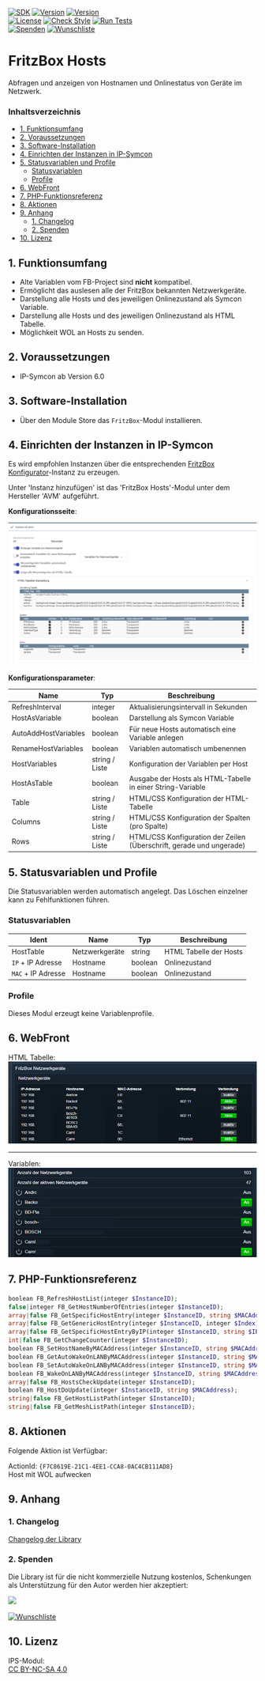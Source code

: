 [![SDK](https://img.shields.io/badge/Symcon-PHPModul-red.svg)](https://www.symcon.de/service/dokumentation/entwicklerbereich/sdk-tools/sdk-php/)
[![Version](https://img.shields.io/badge/Modul%20version-0.80-blue.svg)]()
[![Version](https://img.shields.io/badge/Symcon%20Version-6.0%20%3E-green.svg)](https://community.symcon.de/t/ip-symcon-6-0-testing/44478)  
[![License](https://img.shields.io/badge/License-CC%20BY--NC--SA%204.0-green.svg)](https://creativecommons.org/licenses/by-nc-sa/4.0/)
[![Check Style](https://github.com/Nall-chan/FritzBox/workflows/Check%20Style/badge.svg)](https://github.com/Nall-chan/FritzBox/actions) [![Run Tests](https://github.com/Nall-chan/FritzBox/workflows/Run%20Tests/badge.svg)](https://github.com/Nall-chan/FritzBox/actions)  
[![Spenden](https://www.paypalobjects.com/de_DE/DE/i/btn/btn_donate_SM.gif)](#2-spenden)
[![Wunschliste](https://img.shields.io/badge/Wunschliste-Amazon-ff69fb.svg)](#2-spenden)  

# FritzBox Hosts <!-- omit in toc -->
Abfragen und anzeigen von Hostnamen und Onlinestatus von Geräte im Netzwerk.  

### Inhaltsverzeichnis <!-- omit in toc -->

- [1. Funktionsumfang](#1-funktionsumfang)
- [2. Voraussetzungen](#2-voraussetzungen)
- [3. Software-Installation](#3-software-installation)
- [4. Einrichten der Instanzen in IP-Symcon](#4-einrichten-der-instanzen-in-ip-symcon)
- [5. Statusvariablen und Profile](#5-statusvariablen-und-profile)
  - [Statusvariablen](#statusvariablen)
  - [Profile](#profile)
- [6. WebFront](#6-webfront)
- [7. PHP-Funktionsreferenz](#7-php-funktionsreferenz)
- [8. Aktionen](#8-aktionen)
- [9. Anhang](#9-anhang)
  - [1. Changelog](#1-changelog)
  - [2. Spenden](#2-spenden)
- [10. Lizenz](#10-lizenz)

## 1. Funktionsumfang

* Alte Variablen vom FB-Project sind **nicht** kompatibel.
* Ermöglicht das auslesen alle der FritzBox bekannten Netzwerkgeräte.  
* Darstellung alle Hosts und des jeweiligen Onlinezustand als Symcon Variable.  
* Darstellung alle Hosts und des jeweiligen Onlinezustand als HTML Tabelle.  
* Möglichkeit WOL an Hosts zu senden.  

## 2. Voraussetzungen

- IP-Symcon ab Version 6.0

## 3. Software-Installation

* Über den Module Store das `FritzBox`-Modul installieren.

## 4. Einrichten der Instanzen in IP-Symcon

 Es wird empfohlen Instanzen über die entsprechenden [FritzBox Konfigurator](../FritzBox%20Configurator/README.md)-Instanz zu erzeugen.  
 
 Unter 'Instanz hinzufügen' ist das 'FritzBox Hosts'-Modul unter dem Hersteller 'AVM' aufgeführt.

__Konfigurationsseite__:

![Config](imgs/config1.png)  

__Konfigurationsparameter__:  

| Name                 | Typ            | Beschreibung                                                         |
| -------------------- | -------------- | -------------------------------------------------------------------- |
| RefreshInterval      | integer        | Aktualisierungsintervall in Sekunden                                 |
| HostAsVariable       | boolean        | Darstellung als Symcon Variable                                      |
| AutoAddHostVariables | boolean        | Für neue Hosts automatisch eine Variable anlegen                     |
| RenameHostVariables  | boolean        | Variablen automatisch umbenennen                                     |
| HostVariables        | string / Liste | Konfiguration der Variablen per Host                                 |
| HostAsTable          | boolean        | Ausgabe der Hosts als HTML-Tabelle in einer String-Variable          |
| Table                | string / Liste | HTML/CSS Konfiguration der HTML-Tabelle                              |
| Columns              | string / Liste | HTML/CSS Konfiguration der Spalten (pro Spalte)                      |
| Rows                 | string / Liste | HTML/CSS Konfiguration der Zeilen (Überschrift, gerade und ungerade) |

## 5. Statusvariablen und Profile

Die Statusvariablen werden automatisch angelegt. Das Löschen einzelner kann zu Fehlfunktionen führen.

### Statusvariablen

| Ident              | Name           | Typ     | Beschreibung           |
| ------------------ | -------------- | ------- | ---------------------- |
| HostTable          | Netzwerkgeräte | string  | HTML Tabelle der Hosts |
| `IP` + IP Adresse  | Hostname       | boolean | Onlinezustand          |
| `MAC` + IP Adresse | Hostname       | boolean | Onlinezustand          |

### Profile

Dieses Modul erzeugt keine Variablenprofile.  

## 6. WebFront

HTML Tabelle:  
![Webfront](imgs/webfront1.png)  

---  

Variablen:  
![Webfront](imgs/webfront2.png)  

## 7. PHP-Funktionsreferenz

```php
boolean FB_RefreshHostList(integer $InstanceID);
false|integer FB_GetHostNumberOfEntries(integer $InstanceID);
array|false FB_GetSpecificHostEntry(integer $InstanceID, string $MACAddress);
array|false FB_GetGenericHostEntry(integer $InstanceID, integer $Index);
array|false FB_GetSpecificHostEntryByIP(integer $InstanceID, string $IPAddress);
int|false FB_GetChangeCounter(integer $InstanceID);
boolean FB_SetHostNameByMACAddress(integer $InstanceID, string $MACAddress, string $Hostname);
boolean FB_GetAutoWakeOnLANByMACAddress(integer $InstanceID, string $MACAddress);
boolean FB_SetAutoWakeOnLANByMACAddress(integer $InstanceID, string $MACAddress, boolean $Enabled);
boolean FB_WakeOnLANByMACAddress(integer $InstanceID, string $MACAddress);
array|false FB_HostsCheckUpdate(integer $InstanceID);
boolean FB_HostDoUpdate(integer $InstanceID, string $MACAddress);
string|false FB_GetHostListPath(integer $InstanceID);
string|false FB_GetMeshListPath(integer $InstanceID);
```

## 8. Aktionen

Folgende Aktion ist Verfügbar:

ActionId: `{F7C8619E-21C1-4EE1-CCA8-0AC4CB111AD8}`  
Host mit WOL aufwecken  

## 9. Anhang

### 1. Changelog

[Changelog der Library](../README.md#changelog)

### 2. Spenden

  Die Library ist für die nicht kommerzielle Nutzung kostenlos, Schenkungen als Unterstützung für den Autor werden hier akzeptiert:  

<a href="https://www.paypal.com/donate?hosted_button_id=G2SLW2MEMQZH2" target="_blank"><img src="https://www.paypalobjects.com/de_DE/DE/i/btn/btn_donate_LG.gif" border="0" /></a>  

[![Wunschliste](https://img.shields.io/badge/Wunschliste-Amazon-ff69fb.svg)](https://www.amazon.de/hz/wishlist/ls/YU4AI9AQT9F?ref_=wl_share) 

## 10. Lizenz

  IPS-Modul:  
  [CC BY-NC-SA 4.0](https://creativecommons.org/licenses/by-nc-sa/4.0/)  

